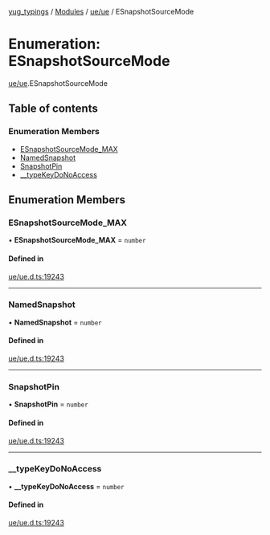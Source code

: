 [yug_typings](../README.md) / [Modules](../modules.md) / [ue/ue](../modules/ue_ue.md) / ESnapshotSourceMode

# Enumeration: ESnapshotSourceMode

[ue/ue](../modules/ue_ue.md).ESnapshotSourceMode

## Table of contents

### Enumeration Members

- [ESnapshotSourceMode\_MAX](ue_ue.ESnapshotSourceMode.md#esnapshotsourcemode_max)
- [NamedSnapshot](ue_ue.ESnapshotSourceMode.md#namedsnapshot)
- [SnapshotPin](ue_ue.ESnapshotSourceMode.md#snapshotpin)
- [\_\_typeKeyDoNoAccess](ue_ue.ESnapshotSourceMode.md#__typekeydonoaccess)

## Enumeration Members

### ESnapshotSourceMode\_MAX

• **ESnapshotSourceMode\_MAX** = `number`

#### Defined in

[ue/ue.d.ts:19243](https://github.com/YugMetaverse/yug_typings/blob/b7d9b19/ue/ue.d.ts#L19243)

___

### NamedSnapshot

• **NamedSnapshot** = `number`

#### Defined in

[ue/ue.d.ts:19243](https://github.com/YugMetaverse/yug_typings/blob/b7d9b19/ue/ue.d.ts#L19243)

___

### SnapshotPin

• **SnapshotPin** = `number`

#### Defined in

[ue/ue.d.ts:19243](https://github.com/YugMetaverse/yug_typings/blob/b7d9b19/ue/ue.d.ts#L19243)

___

### \_\_typeKeyDoNoAccess

• **\_\_typeKeyDoNoAccess** = `number`

#### Defined in

[ue/ue.d.ts:19243](https://github.com/YugMetaverse/yug_typings/blob/b7d9b19/ue/ue.d.ts#L19243)
